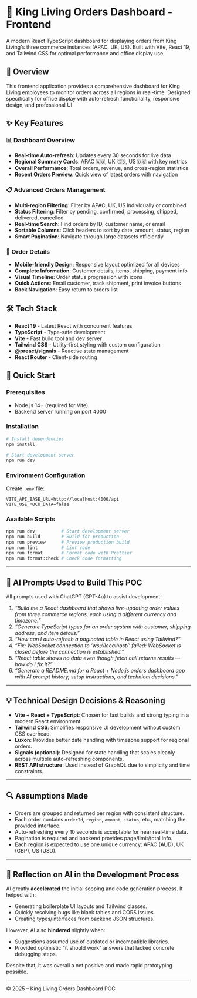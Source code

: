 # 🏢 King Living Orders Dashboard - Frontend

A modern React TypeScript dashboard for displaying orders from King Living's three commerce instances (APAC, UK, US). Built with Vite, React 19, and Tailwind CSS for optimal performance and office display use.

## 🎯 Overview

This frontend application provides a comprehensive dashboard for King Living employees to monitor orders across all regions in real-time. Designed specifically for office display with auto-refresh functionality, responsive design, and professional UI.

## ✨ Key Features

### 📊 Dashboard Overview
- **Real-time Auto-refresh**: Updates every 30 seconds for live data
- **Regional Summary Cards**: APAC 🇦🇺, UK 🇬🇧, US 🇺🇸 with key metrics
- **Overall Performance**: Total orders, revenue, and cross-region statistics
- **Recent Orders Preview**: Quick view of latest orders with navigation

### 📋 Advanced Orders Management
- **Multi-region Filtering**: Filter by APAC, UK, US individually or combined
- **Status Filtering**: Filter by pending, confirmed, processing, shipped, delivered, cancelled
- **Real-time Search**: Find orders by ID, customer name, or email
- **Sortable Columns**: Click headers to sort by date, amount, status, region
- **Smart Pagination**: Navigate through large datasets efficiently

### 📱 Order Details
- **Mobile-friendly Design**: Responsive layout optimized for all devices
- **Complete Information**: Customer details, items, shipping, payment info
- **Visual Timeline**: Order status progression with icons
- **Quick Actions**: Email customer, track shipment, print invoice buttons
- **Back Navigation**: Easy return to orders list

## 🛠 Tech Stack

- **React 19** - Latest React with concurrent features
- **TypeScript** - Type-safe development
- **Vite** - Fast build tool and dev server
- **Tailwind CSS** - Utility-first styling with custom configuration
- **@preact/signals** - Reactive state management
- **React Router** - Client-side routing

## 🚀 Quick Start

### Prerequisites
- Node.js 14+ (required for Vite)
- Backend server running on port 4000

### Installation
```bash
# Install dependencies
npm install

# Start development server
npm run dev
```

### Environment Configuration
Create `.env` file:
```env
VITE_API_BASE_URL=http://localhost:4000/api
VITE_USE_MOCK_DATA=false
```

### Available Scripts
```bash
npm run dev          # Start development server
npm run build        # Build for production
npm run preview      # Preview production build
npm run lint         # Lint code
npm run format       # Format code with Prettier
npm run format:check # Check code formatting
```

---

## 🧠 AI Prompts Used to Build This POC

All prompts used with ChatGPT (GPT-4o) to assist development:

1. _“Build me a React dashboard that shows live-updating order values from three commerce regions, each using a different currency and timezone.”_
2. _“Generate TypeScript types for an order system with customer, shipping address, and item details.”_
3. _“How can I auto-refresh a paginated table in React using Tailwind?”_
4. _“Fix: WebSocket connection to ‘ws://localhost/’ failed: WebSocket is closed before the connection is established.”_
5. _“React table shows no data even though fetch call returns results — how do I fix it?”_
6. _“Generate a README.md for a React + Node.js orders dashboard app with AI prompt history, setup instructions, and technical decisions.”_

---

## 💡 Technical Design Decisions & Reasoning

- **Vite + React + TypeScript**: Chosen for fast builds and strong typing in a modern React environment.
- **Tailwind CSS**: Simplifies responsive UI development without custom CSS overhead.
- **Luxon**: Provides better date handling with timezone support for regional orders.
- **Signals (optional)**: Designed for state handling that scales cleanly across multiple auto-refreshing components.
- **REST API structure**: Used instead of GraphQL due to simplicity and time constraints.

---

## 🔍 Assumptions Made

- Orders are grouped and returned per region with consistent structure.
- Each order contains `orderId`, `region`, `amount`, `status`, etc., matching the provided interface.
- Auto-refreshing every 10 seconds is acceptable for near real-time data.
- Pagination is required and backend provides page/limit/total info.
- Each region is expected to use one unique currency: APAC (AUD), UK (GBP), US (USD).

---

## 🤖 Reflection on AI in the Development Process

AI greatly **accelerated** the initial scoping and code generation process. It helped with:

- Generating boilerplate UI layouts and Tailwind classes.
- Quickly resolving bugs like blank tables and CORS issues.
- Creating types/interfaces from backend JSON structures.

However, AI also **hindered** slightly when:

- Suggestions assumed use of outdated or incompatible libraries.
- Provided optimistic "it should work" answers that lacked concrete debugging steps.

Despite that, it was overall a net positive and made rapid prototyping possible.

---

© 2025 – King Living Orders Dashboard POC
